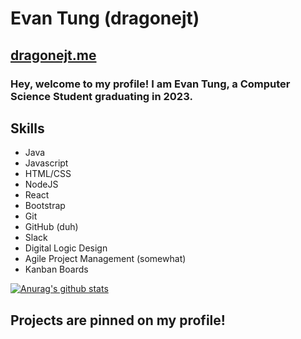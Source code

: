# Evan Tung (dragonejt)

## [dragonejt.me](https://dragonejt.me)

### Hey, welcome to my profile! I am Evan Tung, a Computer Science Student graduating in 2023.

## Skills
- Java
- Javascript
- HTML/CSS
- NodeJS
- React
- Bootstrap
- Git
- GitHub (duh)
- Slack
- Digital Logic Design
- Agile Project Management (somewhat)
- Kanban Boards

[![Anurag's github stats](https://github-readme-stats.vercel.app/api?username=dragonejt)](https://github.com/anuraghazra/github-readme-stats)

## Projects are pinned on my profile!

